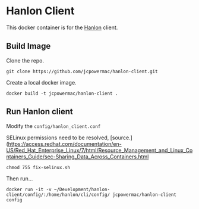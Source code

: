 # Hanlon Client

This docker container is for the [Hanlon](https://github.com/csc/Hanlon) client.

## Build Image


Clone the repo.

`git clone https://github.com/jcpowermac/hanlon-client.git`

Create a local docker image.

`docker build -t jcpowermac/hanlon-client .`

## Run Hanlon client 

Modify the `config/hanlon_client.conf`

SELinux permissions need to be resolved, [source.](https://access.redhat.com/documentation/en-US/Red_Hat_Enterprise_Linux/7/html/Resource_Management_and_Linux_Containers_Guide/sec-Sharing_Data_Across_Containers.html

`chmod 755 fix-selinux.sh`

Then run...

`docker run -it -v ~/Development/hanlon-client/config/:/home/hanlon/cli/config/ jcpowermac/hanlon-client config`
